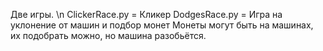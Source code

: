 Две игры. \n
ClickerRace.py = Кликер
DodgesRace.py = Игра на уклонение от машин и подбор монет
Монеты могут быть на машинах, их подобрать можно, но машина разобьётся.
